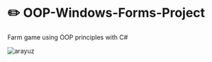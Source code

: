 # ✏️ OOP-Windows-Forms-Project
Farm game using OOP principles with C#

![arayuz](https://github.com/busraakay/OOP-Windows-Forms-Project/blob/main/NDPProje/bin/Debug/resimler/Ekran%20Al%C4%B1nt%C4%B1s%C4%B1.JPG)
